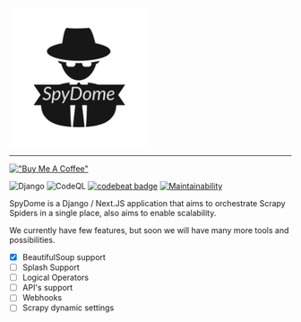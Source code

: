 <img src="docs/images/SpyDome.png?t=1672876862790" width="250" align="center" alt="SpyDome Logo"/>

---

[!["Buy Me A Coffee"](https://www.buymeacoffee.com/assets/img/custom_images/orange_img.png)](https://www.buymeacoffee.com/riquedevbr)

![Django](https://github.com/riquedev/SpyDome/actions/workflows/django.yml/badge.svg) ![CodeQL](https://github.com/riquedev/SpyDome/actions/workflows/codeql.yml/badge.svg) [![codebeat badge](https://codebeat.co/badges/da42a791-556d-4e09-84fc-b7947e4417d3)](https://codebeat.co/projects/github-com-riquedev-spydome-master) [![Maintainability](https://api.codeclimate.com/v1/badges/977fd18e61efde679227/maintainability)](https://codeclimate.com/repos/63b61841161c9800f2002249/maintainability)

SpyDome is a Django / Next.JS application that aims to orchestrate Scrapy Spiders in a single place, also aims to enable scalability.

We currently have few features, but soon we will have many more tools and possibilities.

* [X]  BeautifulSoup support
* [ ]  Splash Support
* [ ]  Logical Operators
* [ ]  API's support
* [ ]  Webhooks
* [ ]  Scrapy dynamic settings
